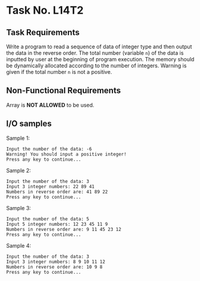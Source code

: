 # Task No. L14T2

## Task Requirements
Write a program to read a sequence of data of integer type and then output the data in the reverse order. The total number (variable `n`) of the data is inputted by user at the beginning of program execution. The memory should be dynamically allocated according to the number of integers. Warning is given if the total number `n` is not a positive.

## Non-Functional Requirements

Array is **NOT ALLOWED** to be used.

## I/O samples

Sample 1:
```
Input the number of the data: -6
Warning! You should input a positive integer!
Press any key to continue...
```

Sample 2:
```
Input the number of the data: 3
Input 3 integer numbers: 22 89 41
Numbers in reverse order are: 41 89 22
Press any key to continue...
```

Sample 3:
```
Input the number of the data: 5
Input 5 integer numbers: 12 23 45 11 9
Numbers in reverse order are: 9 11 45 23 12
Press any key to continue...
```

Sample 4:
```
Input the number of the data: 3
Input 3 integer numbers: 8 9 10 11 12
Numbers in reverse order are: 10 9 8
Press any key to continue...
```